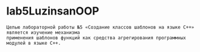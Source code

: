 # lab5LuzinsanOOP

    Целью лабораторной работы №5 «Создание классов шаблонов на языке C++» является изучение механизма
    применения шаблонов функций как средства агрегирования программных модулей в языке C++.
